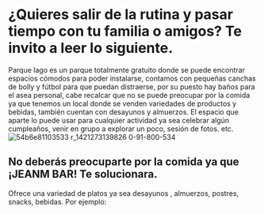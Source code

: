 # ¿Quieres salir de la rutina y pasar tiempo con tu familia o amigos? Te invito a leer lo siguiente.

Parque lago es un parque totalmente gratuito donde se puede encontrar espacios cómodos para poder instalarse, contamos con pequeñas canchas de bolly y fútbol para que puedan distraerse, por su puesto hay baños para el asea personal, cabe recalcar que no se puede preocupar por la comida ya que tenemos un local donde se venden variedades de productos y bebidas, también cuentan con desayunos y almuerzos. El espacio que aparte lo puede usar para cualquier actividad ya sea celebrar algún cumpleaños, venir en grupo a explorar un poco, sesión de fotos. etc.
![54b6e81103533 r_1421273139826 0-91-800-534](https://user-images.githubusercontent.com/57578183/68548576-5e5b5400-03bc-11ea-9427-e88bb7e02d57.jpg)

##  No deberás preocuparte por la comida ya que ¡JEANM BAR! Te solucionara. 
 
 Ofrece una variedad de platos ya sea desayunos , almuerzos, postres, snacks, bebidas.
 Por ejemplo:  
 
